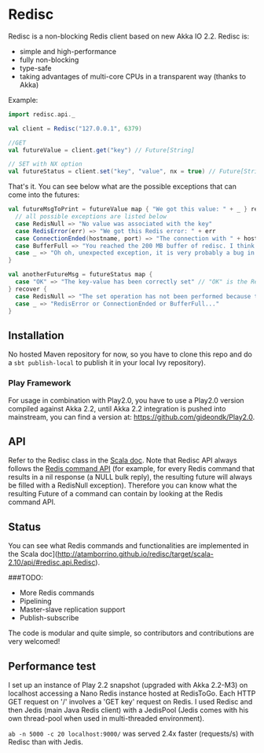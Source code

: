 # Redisc

Redisc is a non-blocking Redis client based on new Akka IO 2.2. Redisc is:
*  simple and high-performance
*  fully non-blocking
*  type-safe
*  taking advantages of multi-core CPUs in a transparent way (thanks to Akka)

Example:
```scala
import redisc.api._

val client = Redisc("127.0.0.1", 6379)

//GET
val futureValue = client.get("key") // Future[String]

// SET with NX option
val futureStatus = client.set("key", "value", nx = true) // Future[String]
```

That's it. You can see below what are the possible exceptions that can come into the futures:
```scala
val futureMsgToPrint = futureValue map { "We got this value: " + _ } recover {
  // all possible exceptions are listed below
  case RedisNull => "No value was associated with the key"
  case RedisError(err) => "We got this Redis error: " + err
  case ConnectionEnded(hostname, port) => "The connection with " + hostname + " " + port + "has ended."
  case BufferFull => "You reached the 200 MB buffer of redisc. I think there had been a problem."
  case _ => "Oh oh, unexpected exception, it is very probably a bug in redisc..."
}

val anotherFutureMsg = futureStatus map {
  case "OK" => "The key-value has been correctly set" // "OK" is the Redis status "OK"
} recover {
  case RedisNull => "The set operation has not been performed because the key already exists (NX option)"
  case _ => "RedisError or ConnectionEnded or BufferFull..."
}
```

## Installation
No hosted Maven repository for now, so you have to clone this repo and do a ```sbt publish-local``` to publish it in your
local Ivy repository).

### Play Framework
For usage in combination with Play2.0, you have to use a Play2.0 version compiled against Akka 2.2, until Akka 2.2 integration is pushed into mainstream, you can find a version at: https://github.com/gideondk/Play2.0.

## API
Refer to the Redisc class in the [Scala doc](http://atamborrino.github.io/redisc/target/scala-2.10/api/#redisc.api.Redisc). 
Note that Redisc API always follows the [Redis command API](http://redis.io/commands) (for example, for every Redis command that results in a nil response (a NULL bulk reply), the resulting future will always be filled with a RedisNull exception).
Therefore you can know what the resulting Future of a command can contain by looking at the Redis command API.

## Status
You can see what Redis commands and functionalities are implemented in the Scala doc](http://atamborrino.github.io/redisc/target/scala-2.10/api/#redisc.api.Redisc).

###TODO:
*   More Redis commands
*   Pipelining
*   Master-slave replication support
*   Publish-subscribe

The code is modular and quite simple, so contributors and contributions are very welcomed!

## Performance test
I set up an instance of Play 2.2 snapshot (upgraded with Akka 2.2-M3) on localhost accessing a Nano Redis instance hosted at RedisToGo. Each HTTP GET request on '/' involves a 'GET key' request on Redis. I used Redisc and then Jedis (main Java Redis client) with a JedisPool (Jedis comes with his own thread-pool when used in multi-threaded environment).

```ab -n 5000 -c 20 localhost:9000/``` was served 2.4x faster (requests/s) with Redisc than with Jedis.

